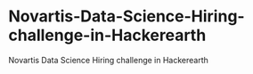 # Novartis-Data-Science-Hiring-challenge-in-Hackerearth
Novartis Data Science Hiring challenge in Hackerearth
